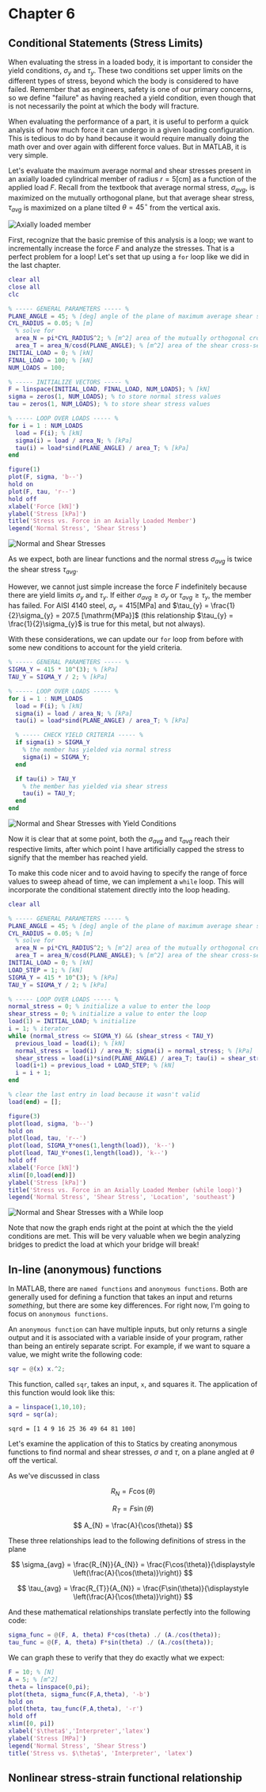 # Chapter 6

## Conditional Statements (Stress Limits)

When evaluating the stress in a loaded body, it is important to consider the yield conditions, $\sigma_{y}$ and $\tau_{y}$. These two conditions set upper limits on the different types of stress, beyond which the body is considered to have failed. Remember that as engineers, safety is one of our primary concerns, so we define "failure" as having reached a yield condition, even though that is not necessarily the point at which the body will fracture.

When evaluating the performance of a part, it is useful to perform a quick analysis of how much force it can undergo in a given loading configuration. This is tedious to do by hand because it would require manually doing the math over and over again with different force values. But in MATLAB, it is very simple.

Let's evaluate the maximum average normal and shear stresses present in an axially loaded cylindrical member of radius $r=5[\mathrm{cm}]$ as a function of the applied load $F$. Recall from the textbook that average normal stress, $\sigma_{avg}$, is maximized on the mutually orthogonal plane, but that average shear stress, $\tau_{avg}$ is maximized on a plane tilted $\theta=45^{\circ}$ from the vertical axis.

![Axially loaded member](../images/ch6-axially-loaded-member.jpg)

First, recognize that the basic premise of this analysis is a loop; we want to incrementally increase the force $F$ and analyze the stresses. That is a perfect problem for a loop! Let's set that up using a `for` loop like we did in the last chapter.

```MATLAB
clear all
close all
clc

% ----- GENERAL PARAMETERS ----- %
PLANE_ANGLE = 45; % [deg] angle of the plane of maximum average shear stress
CYL_RADIUS = 0.05; % [m]
  % solve for
  area_N = pi*CYL_RADIUS^2; % [m^2] area of the mutually orthogonal cross-section
  area_T = area_N/cosd(PLANE_ANGLE); % [m^2] area of the shear cross-section
INITIAL_LOAD = 0; % [kN]
FINAL_LOAD = 100; % [kN]
NUM_LOADS = 100;

% ----- INITIALIZE VECTORS ----- %
F = linspace(INITIAL_LOAD, FINAL_LOAD, NUM_LOADS); % [kN]
sigma = zeros(1, NUM_LOADS); % to store normal stress values
tau = zeros(1, NUM_LOADS); % to store shear stress values

% ----- LOOP OVER LOADS ----- %
for i = 1 : NUM_LOADS
  load = F(i); % [kN]
  sigma(i) = load / area_N; % [kPa]
  tau(i) = load*sind(PLANE_ANGLE) / area_T; % [kPa]
end

figure(1)
plot(F, sigma, 'b--')
hold on
plot(F, tau, 'r--')
hold off
xlabel('Force [kN]')
ylabel('Stress [kPa]')
title('Stress vs. Force in an Axially Loaded Member')
legend('Normal Stress', 'Shear Stress')
```

![Normal and Shear Stresses](../images/normal-and-shear-stresses.png)

As we expect, both are linear functions and the normal stress $\sigma_{avg}$ is twice the shear stress $\tau_{avg}$.

However, we cannot just simple increase the force $F$ indefinitely because there are yield limits $\sigma_{y}$ and $\tau_{y}$. If either $\sigma_{avg} \geq \sigma_{y}$ or $\tau_{avg} \geq \tau_{y}$, the member has failed. For AISI 4140 steel, $\sigma_{y} = 415 [\mathrm{MPa}]$ and $\tau_{y} = \frac{1}{2}\sigma_{y} = 207.5 [\mathrm{MPa}]$ (this relationship $\tau_{y} = \frac{1}{2}\sigma_{y}$ is true for this metal, but not always).

With these considerations, we can update our `for` loop from before with some new conditions to account for the yield criteria.

```MATLAB
% ----- GENERAL PARAMETERS ----- %
SIGMA_Y = 415 * 10^(3); % [kPa]
TAU_Y = SIGMA_Y / 2; % [kPa]

% ----- LOOP OVER LOADS ----- %
for i = 1 : NUM_LOADS
  load = F(i); % [kN]
  sigma(i) = load / area_N; % [kPa]
  tau(i) = load*sind(PLANE_ANGLE) / area_T; % [kPa]

  % ----- CHECK YIELD CRITERIA ----- %
  if sigma(i) > SIGMA_Y
    % the member has yielded via normal stress
    sigma(i) = SIGMA_Y;
  end

  if tau(i) > TAU_Y
    % the member has yielded via shear stress
    tau(i) = TAU_Y;
  end
end
```

![Normal and Shear Stresses with Yield Conditions](../images/normal-shear-stresses-yield.png)

Now it is clear that at some point, both the $\sigma_{avg}$ and $\tau_{avg}$ reach their respective limits, after which point I have artificially capped the stress to signify that the member has reached yield.

To make this code nicer and to avoid having to specify the range of force values to sweep ahead of time, we can implement a `while` loop. This will incorporate the conditional statement directly into the loop heading.

```MATLAB
clear all

% ----- GENERAL PARAMETERS ----- %
PLANE_ANGLE = 45; % [deg] angle of the plane of maximum average shear stress
CYL_RADIUS = 0.05; % [m]
  % solve for
  area_N = pi*CYL_RADIUS^2; % [m^2] area of the mutually orthogonal cross-section
  area_T = area_N/cosd(PLANE_ANGLE); % [m^2] area of the shear cross-section
INITIAL_LOAD = 0; % [kN]
LOAD_STEP = 1; % [kN]
SIGMA_Y = 415 * 10^(3); % [kPa]
TAU_Y = SIGMA_Y / 2; % [kPa]

% ----- LOOP OVER LOADS ----- %
normal_stress = 0; % initialize a value to enter the loop
shear_stress = 0; % initialize a value to enter the loop
load(1) = INITIAL_LOAD; % initialize
i = 1; % iterator
while (normal_stress <= SIGMA_Y) && (shear_stress < TAU_Y)
  previous_load = load(i); % [kN]
  normal_stress = load(i) / area_N; sigma(i) = normal_stress; % [kPa]
  shear_stress = load(i)*sind(PLANE_ANGLE) / area_T; tau(i) = shear_stress; % [kPa]
  load(i+1) = previous_load + LOAD_STEP; % [kN]
  i = i + 1;
end

% clear the last entry in load because it wasn't valid
load(end) = [];

figure(3)
plot(load, sigma, 'b--')
hold on
plot(load, tau, 'r--')
plot(load, SIGMA_Y*ones(1,length(load)), 'k--')
plot(load, TAU_Y*ones(1,length(load)), 'k--')
hold off
xlabel('Force [kN]')
xlim([0,load(end)])
ylabel('Stress [kPa]')
title('Stress vs. Force in an Axially Loaded Member (while loop)')
legend('Normal Stress', 'Shear Stress', 'Location', 'southeast')
```

![Normal and Shear Stresses with a While loop](../images/normal-shear-stresses-while-loop.png)

Note that now the graph ends right at the point at which the the yield conditions are met. This will be very valuable when we begin analyzing bridges to predict the load at which your bridge will break!

## In-line (anonymous) functions

In MATLAB, there are `named functions` and `anonymous functions`. Both are generally used for defining a function that takes an input and returns *something*, but there are some key differences. For right now, I'm going to focus on `anonymous functions`.

An `anonymous function` can have multiple inputs, but only returns a single output and it is associated with a variable inside of your program, rather than being an entirely separate script. For example, if we want to square a value, we might write the following code:

```MATLAB
sqr = @(x) x.^2;
```

This function, called `sqr`, takes an input, `x`, and squares it. The application of this function would look like this:

```MATLAB
a = linspace(1,10,10);
sqrd = sqr(a);
```

`sqrd = [1 4 9 16 25 36 49 64 81 100]`

Let's examine the application of this to Statics by creating anonymous functions to find normal and shear stresses, $\sigma$ and $\tau$, on a plane angled at $\theta$ off the vertical.

As we've discussed in class

$$
R_{N} = F\cos(\theta)
$$

$$
R_{T} = F\sin(\theta)
$$

$$
A_{N} = \frac{A}{\cos(\theta)}
$$

These three relationships lead to the following definitions of stress in the plane

$$
\sigma_{avg} =
\frac{R_{N}}{A_{N}} =
\frac{F\cos(\theta)}{\displaystyle \left(\frac{A}{\cos(\theta)}\right)}
$$

$$
\tau_{avg} =
\frac{R_{T}}{A_{N}} =
\frac{F\sin(\theta)}{\displaystyle \left(\frac{A}{\cos(\theta)}\right)}
$$

And these mathematical relationships translate perfectly into the following code:

```MATLAB
sigma_func = @(F, A, theta) F*cos(theta) ./ (A./cos(theta));
tau_func = @(F, A, theta) F*sin(theta) ./ (A./cos(theta));
```

We can graph these to verify that they do exactly what we expect:

```MATLAB
F = 10; % [N]
A = 5; % [m^2]
theta = linspace(0,pi);
plot(theta, sigma_func(F,A,theta), '-b')
hold on
plot(theta, tau_func(F,A,theta), '-r')
hold off
xlim([0, pi])
xlabel('$\theta$','Interpreter','latex')
ylabel('Stress [MPa]')
legend('Normal Stress', 'Shear Stress')
title('Stress vs. $\theta$', 'Interpreter', 'latex')
```

## Nonlinear stress-strain functional relationship
